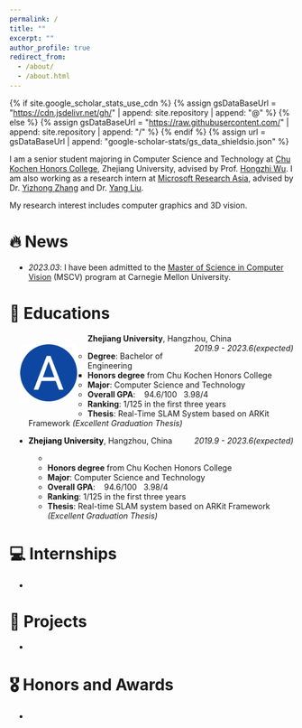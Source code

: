 ```yaml
---
permalink: /
title: ""
excerpt: ""
author_profile: true
redirect_from: 
  - /about/
  - /about.html
---
```


{% if site.google_scholar_stats_use_cdn %}
{% assign gsDataBaseUrl = "https://cdn.jsdelivr.net/gh/" | append: site.repository | append: "@" %}
{% else %}
{% assign gsDataBaseUrl = "https://raw.githubusercontent.com/" | append: site.repository | append: "/" %}
{% endif %}
{% assign url = gsDataBaseUrl | append: "google-scholar-stats/gs_data_shieldsio.json" %}

<span class='anchor' id='about-me'></span>

I am a senior student majoring in Computer Science and Technology at [Chu Kochen Honors College](http://ckc.zju.edu.cn/ckcen/main.htm), Zhejiang University, advised by Prof. [Hongzhi Wu](http://hongzhiwu.com/). I am also working as a research intern at [Microsoft Research Asia](https://www.microsoft.com/en-us/research/group/internet-graphics/), advised by Dr. [Yizhong Zhang](https://yizhongzhang1989.github.io/) and Dr. [Yang Liu](https://xueyuhanlang.github.io/).

My research interest includes computer graphics and 3D vision. 


# 🔥 News
- *2023.03*: I have been admitted to the [Master of Science in Computer Vision](https://www.ri.cmu.edu/education/academic-programs/master-of-science-computer-vision/) (MSCV) program at Carnegie Mellon University.

# 📖 Educations

<style>
    ul > li {
    margin-left: 10px;
}
</style>
<p>
    <img src="images/ZJU.png" width="20%" height="20%" style="float:left; border:2vw solid transparent;">
    <span style="text-align:right;">
        <p>
            <b>Zhejiang University</b>, Hangzhou, China
  	        <span style="float:right;">
                <i>2019.9 - 2023.6(expected)</i>
  	        </span>
        </p>
        <p>
            <ul style="list-style-type:circle;">
                <li><b>Degree</b>: Bachelor of Engineering
                    <ul style="list-style-type:square;">
                		<li><b>Honors degree</b> from Chu Kochen Honors College</li>
                    </ul>
                </li>
                <li><b>Major</b>: Computer Science and Technology</li>
                <li><b>Overall GPA</b>: &nbsp;&nbsp;&nbsp;94.6/100&nbsp;&nbsp;&nbsp;3.98/4</li>
                <li><b>Ranking</b>: 1/125 in the first three years</li>
                <li><b>Thesis</b>: Real-Time SLAM System based on ARKit Framework <i>(Excellent Graduation Thesis)</i></li>
            </ul>
        </p>
    </span>
 </p>





- <p style="text-align:left;">
        <b style="color:black;">Zhejiang University</b>, Hangzhou, China
    	<span style="float:right;">
            <i>2019.9 - 2023.6(expected)</i>
    	</span>
  </p>

  - 
  - **Honors degree** from Chu Kochen Honors College
  - **Major**: Computer Science and Technology
  - **Overall GPA**: &nbsp;&nbsp;&nbsp;94.6/100&nbsp;&nbsp;&nbsp;3.98/4
  - **Ranking**: 1/125 in the first three years
  - **Thesis**: Real-time SLAM system based on ARKit Framework *(Excellent Graduation Thesis)*

# 💻 Internships

- 

# 📝 Projects

- 

# 🎖 Honors and Awards
- 
